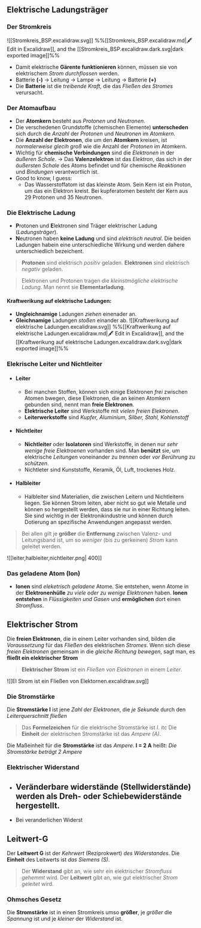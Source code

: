 ## Elektrische Ladungsträger
### Der Stromkreis
![[Stromkreis_BSP.excalidraw.svg]]
%%[[Stromkreis_BSP.excalidraw.md|🖋 Edit in Excalidraw]], and the [[Stromkreis_BSP.excalidraw.dark.svg|dark exported image]]%%
- Damit elektrische **Gärente funktionieren** können, müssen sie von elektrischem *Strom durchflossen* werden.
- Batterie **(-)** → Leitung → Lampe → Leitung → Batterie **(+)** 
- Die **Batterie** ist die *treibende Kraft*, die das *Fließen des Stromes* verursacht.

### Der Atomaufbau
- Der **Atomkern** besteht aus *Protonen* und *Neutronen*.
- Die verschedenen Grundstoffe (chemischen Elemente) **unterscheden** sich durch die *Anzahl* der *Protonen* und *Neutronen* im *Atomkern*.
- Die **Anzahl der Elektronen**, die um den **Atomkern** kreisen, ist *normalerweise glecih groß* wie die Anzahl der *Protonen* im Atomkern.
- Wichtig für **chemische Verbindungen** sind die *Elektronen* in der *äußeren Schale*.
  → Das **Valenzelektron** ist das *Elektron*, das sich in der *äußersten Schale* des Atoms befindet und für chemische *Reaktionen* und *Bindungen* verantwortlich ist.
- Good to know, I guess:
	- Das Wasserstoffatom ist das kleinste Atom. Sein Kern ist ein Proton,  um das ein Elektron kreist. Bei kupferatomen besteht der Kern aus 29 Protonen und 35 Neutronen.

### Die Elektrische Ladung
- **P**rotonen und **E**lektronen sind Träger elektrischer Ladung (*Ladungsträger*).
- **N**eutronen haben **keine Ladung** und sind *elektrisch neutral*. Die beiden Ladungen habein eine unterschiedliche Wirkung und werden dahere unterschiedlich bezeichent.

>**Protonen** sind elektrisch *positiv* geladen.
>**Elektronen** sind elektrisch *negativ* geladen.

>Elektronen und Protonen tragen die *kleinstmögliche elektrische Ladung*. Man nennt sie **Elementarladung**.

 #### Kraftwerikung auf elektrische Ladungen:
 - **Ungleichnamige** Ladungen *ziehen* einenader an. 
 - **Gleichnamige** Ladungen *stoßen* einander ab.
![[Kraftwerikung auf elektrische Ladungen.excalidraw.svg]]
%%[[Kraftwerikung auf elektrische Ladungen.excalidraw.md|🖋 Edit in Excalidraw]], and the [[Kraftwerikung auf elektrische Ladungen.excalidraw.dark.svg|dark exported image]]%%
### Elekrische Leiter und Nichtleiter
- #### Leiter
	- Bei manchen Stoffen, können sich einige Elektronen *frei* zwischen Atomen bwegen, diese Elektronen, die an keinen Atomkern gebunden sind, nennt man **freie Elektronen**.
	-  **Elektrische Leiter** sind Werkstoffe mit *vielen freien Elektronen*.
	- **Leiterwerkstoffe** sind *Kupfer, Aluminium, Silber, Stahl, Kohlenstoff*
- #### Nichtleiter
	- **Nichtleiter** oder **Isolatoren** sind Werkstoffe, in denen nur *sehr wenige freie Elektroenen* vorhanden sind. Man **benützt** sie, um elektrische *Leitungen* voneinander zu *trennen* oder *vor Berührung* zu *schützen*.
	- Nichtleter sind Kunststoffe, Keramik, Öl, Luft, trockenes Holz.
- #### Halbleiter
	- Halbleiter sind Materialien, die zwischen Leitern und Nichtleitern liegen. Sie können Strom leiten, aber nicht so gut wie Metalle und können so hergestellt werden, dass sie nur in einer Richtung leiten. Sie sind wichtig in der Elektronikindustrie und können durch Dotierung an spezifische Anwendungen angepasst werden.
 
>Bei allen gilt je **größer** die **Entfernung** zwischen Valenz- und Leitungsband ist, um so *weniger* (bis zu gerkeinen) *Strom* kann geleitet werden.

![[leiter,halbleiter,nichtleiter.png| 400]]

### Das geladene Atom (Ion)
- **Ionen** sind *eleketrisch geladene* Atome. Sie entstehen, wenn Atome in der **Elektronenhülle** *zu viele oder zu wenige Elektronen* haben. **Ionen entstehen** in *Flüssigkeiten und Gasen* und **ermöglichen** dort einen *Stromfluss*.


## Elektrischer Strom

Die **freien Elektronen**, die in einem Leiter vorhanden sind, bilden die *Voraussetzung* für das *Fließen* des elektrischen *Stromes*. Wenn sich diese *freien Elektronen* gemeinsam in die *gleiche Richtung bewegen*, sagt man, es **fließt ein elektrischer Strom**

>**Elektrischer Strom** ist ein *Fließen von Elektronen* in einem *Leiter*.

![[El Strom ist ein Fließen von Elektornen.excalidraw.svg]]
  
### Die Stromstärke
Die **Stromstärke I** ist jene *Zahl der Elektronen*, die *je Sekunde* durch den *Leiterquerschnitt fließen*
>Das **Formelzeichen** für die elektrische Stromstärke ist *I*. itc
>Die **Einheit** der elektrischen Stromstärke ist das *Ampere (A)*.


Die Maßeinheit für die **Stromstärke** ist das *Ampere*.
**I = 2 A** heißt: *Die Stromstärke beträgt 2 Ampere*

### Elektrischer Widerstand
- **Veränderbare** widerstände (Stellwiderstände) werden als Dreh- oder Schiebewiderstände hergestellt.
	- 
- Bei veranderlichen Widerst

## Leitwert-G 
Der **Leitwert G** ist der *Kehrwert* (Reziprokwert) *des Widerstandes*. Die **Einheit** des Leitwerts ist *das Siemens (S)*.

 >Der **Widerstand** gibt an, wie sehr ein elektrischer *Stromfluss gehemmt* wird.
 >Der **Leitwert** gibt an, wie gut elektrischer *Strom geleitet* wird.
 
### Ohmsches Gesetz
Die **Stromstärke** ist in einen Stromkreis umso **größer**, je *größer* die *Spannung* ist und je *kleiner* der *Widerstand* ist.
